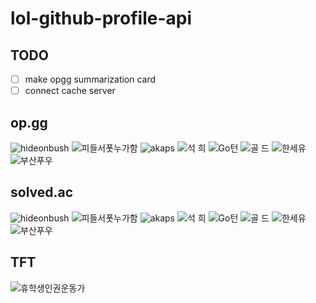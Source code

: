 # lol-github-profile-api

## TODO

- [ ] make opgg summarization card
- [ ] connect cache server

## op.gg

![hideonbush](https://lol-github-profile-api.vercel.app/api/opgg?name=hideonbush&queueType=RANKED_SOLO_5x5)
![피들서폿누가함](https://lol-github-profile-api.vercel.app/api/opgg?name=피들서폿누가함&queueType=RANKED_SOLO_5x5)
![akaps](https://lol-github-profile-api.vercel.app/api/opgg?name=akaps&queueType=RANKED_SOLO_5x5)
![석 희](https://lol-github-profile-api.vercel.app/api/opgg?name=석%20희&queueType=RANKED_SOLO_5x5)
![Go턴](https://lol-github-profile-api.vercel.app/api/opgg?name=Go턴&queueType=RANKED_SOLO_5x5)
![골 드](https://lol-github-profile-api.vercel.app/api/opgg?name=골%20드&queueType=RANKED_SOLO_5x5)
![한세유](https://lol-github-profile-api.vercel.app/api/opgg?name=한세유&queueType=RANKED_SOLO_5x5)
![부산푸우](https://lol-github-profile-api.vercel.app/api/opgg?name=부산푸우&queueType=RANKED_SOLO_5x5)

## solved.ac

![hideonbush](https://lol-github-profile-api.vercel.app/api/solvedac?name=hideonbush)
![피들서폿누가함](https://lol-github-profile-api.vercel.app/api/solvedac?name=피들서폿누가함)
![akaps](https://lol-github-profile-api.vercel.app/api/solvedac?name=akaps)
![석 희](https://lol-github-profile-api.vercel.app/api/solvedac?name=석%20희)
![Go턴](https://lol-github-profile-api.vercel.app/api/solvedac?name=Go턴)
![골 드](https://lol-github-profile-api.vercel.app/api/solvedac?name=골%20드)
![한세유](https://lol-github-profile-api.vercel.app/api/solvedac?name=한세유)
![부산푸우](https://lol-github-profile-api.vercel.app/api/solvedac?name=부산푸우)

## TFT

![휴학생인권운동가](https://lol-github-profile-api.vercel.app/api/opgg?name=%ED%9C%B4%ED%95%99%EC%83%9D%EC%9D%B8%EA%B6%8C%EC%9A%B4%EB%8F%99%EA%B0%80&queueType=RANKED_TFT)
